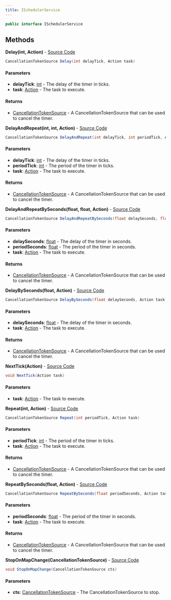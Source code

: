 ```yaml
---
title: ISchedulerService
---
```


```csharp
public interface ISchedulerService
```

## Methods

**Delay(int, Action)** - [Source Code](https://github.com/swiftly-solution/swiftlys2/blob/master/managed/src/SwiftlyS2.Shared/Modules/Scheduler/ISchedulerService.cs#L17)

```csharp
CancellationTokenSource Delay(int delayTick, Action task)
```

#### Parameters

- **delayTick**: [int](https://learn.microsoft.com/dotnet/api/system.int32) - The delay of the timer in ticks.
- **task**: [Action](https://learn.microsoft.com/dotnet/api/system.action) - The task to execute.

#### Returns

- [CancellationTokenSource](https://learn.microsoft.com/dotnet/api/system.threading.cancellationtokensource) - A CancellationTokenSource that can be used to cancel the timer.

**DelayAndRepeat(int, int, Action)** - [Source Code](https://github.com/swiftly-solution/swiftlys2/blob/master/managed/src/SwiftlyS2.Shared/Modules/Scheduler/ISchedulerService.cs#L35)

```csharp
CancellationTokenSource DelayAndRepeat(int delayTick, int periodTick, Action task)
```

#### Parameters

- **delayTick**: [int](https://learn.microsoft.com/dotnet/api/system.int32) - The delay of the timer in ticks.
- **periodTick**: [int](https://learn.microsoft.com/dotnet/api/system.int32) - The period of the timer in ticks.
- **task**: [Action](https://learn.microsoft.com/dotnet/api/system.action) - The task to execute.

#### Returns

- [CancellationTokenSource](https://learn.microsoft.com/dotnet/api/system.threading.cancellationtokensource) - A CancellationTokenSource that can be used to cancel the timer.

**DelayAndRepeatBySeconds(float, float, Action)** - [Source Code](https://github.com/swiftly-solution/swiftlys2/blob/master/managed/src/SwiftlyS2.Shared/Modules/Scheduler/ISchedulerService.cs#L68)

```csharp
CancellationTokenSource DelayAndRepeatBySeconds(float delaySeconds, float periodSeconds, Action task)
```

#### Parameters

- **delaySeconds**: [float](https://learn.microsoft.com/dotnet/api/system.single) - The delay of the timer in seconds.
- **periodSeconds**: [float](https://learn.microsoft.com/dotnet/api/system.single) - The period of the timer in seconds.
- **task**: [Action](https://learn.microsoft.com/dotnet/api/system.action) - The task to execute.

#### Returns

- [CancellationTokenSource](https://learn.microsoft.com/dotnet/api/system.threading.cancellationtokensource) - A CancellationTokenSource that can be used to cancel the timer.

**DelayBySeconds(float, Action)** - [Source Code](https://github.com/swiftly-solution/swiftlys2/blob/master/managed/src/SwiftlyS2.Shared/Modules/Scheduler/ISchedulerService.cs#L46)

```csharp
CancellationTokenSource DelayBySeconds(float delaySeconds, Action task)
```

#### Parameters

- **delaySeconds**: [float](https://learn.microsoft.com/dotnet/api/system.single) - The delay of the timer in seconds.
- **task**: [Action](https://learn.microsoft.com/dotnet/api/system.action) - The task to execute.

#### Returns

- [CancellationTokenSource](https://learn.microsoft.com/dotnet/api/system.threading.cancellationtokensource) - A CancellationTokenSource that can be used to cancel the timer.

**NextTick(Action)** - [Source Code](https://github.com/swiftly-solution/swiftlys2/blob/master/managed/src/SwiftlyS2.Shared/Modules/Scheduler/ISchedulerService.cs#L9)

```csharp
void NextTick(Action task)
```

#### Parameters

- **task**: [Action](https://learn.microsoft.com/dotnet/api/system.action) - The task to execute.

**Repeat(int, Action)** - [Source Code](https://github.com/swiftly-solution/swiftlys2/blob/master/managed/src/SwiftlyS2.Shared/Modules/Scheduler/ISchedulerService.cs#L26)

```csharp
CancellationTokenSource Repeat(int periodTick, Action task)
```

#### Parameters

- **periodTick**: [int](https://learn.microsoft.com/dotnet/api/system.int32) - The period of the timer in ticks.
- **task**: [Action](https://learn.microsoft.com/dotnet/api/system.action) - The task to execute.

#### Returns

- [CancellationTokenSource](https://learn.microsoft.com/dotnet/api/system.threading.cancellationtokensource) - A CancellationTokenSource that can be used to cancel the timer.

**RepeatBySeconds(float, Action)** - [Source Code](https://github.com/swiftly-solution/swiftlys2/blob/master/managed/src/SwiftlyS2.Shared/Modules/Scheduler/ISchedulerService.cs#L57)

```csharp
CancellationTokenSource RepeatBySeconds(float periodSeconds, Action task)
```

#### Parameters

- **periodSeconds**: [float](https://learn.microsoft.com/dotnet/api/system.single) - The period of the timer in seconds.
- **task**: [Action](https://learn.microsoft.com/dotnet/api/system.action) - The task to execute.

#### Returns

- [CancellationTokenSource](https://learn.microsoft.com/dotnet/api/system.threading.cancellationtokensource) - A CancellationTokenSource that can be used to cancel the timer.

**StopOnMapChange(CancellationTokenSource)** - [Source Code](https://github.com/swiftly-solution/swiftlys2/blob/master/managed/src/SwiftlyS2.Shared/Modules/Scheduler/ISchedulerService.cs#L74)

```csharp
void StopOnMapChange(CancellationTokenSource cts)
```

#### Parameters

- **cts**: [CancellationTokenSource](https://learn.microsoft.com/dotnet/api/system.threading.cancellationtokensource) - The CancellationTokenSource to stop.

